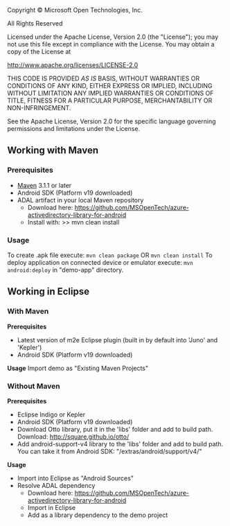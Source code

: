 Copyright © Microsoft Open Technologies, Inc.

All Rights Reserved

Licensed under the Apache License, Version 2.0 (the "License");
you may not use this file except in compliance with the License.
You may obtain a copy of the License at

http://www.apache.org/licenses/LICENSE-2.0

THIS CODE IS PROVIDED *AS IS* BASIS, WITHOUT WARRANTIES OR CONDITIONS
OF ANY KIND, EITHER EXPRESS OR IMPLIED, INCLUDING WITHOUT LIMITATION
ANY IMPLIED WARRANTIES OR CONDITIONS OF TITLE, FITNESS FOR A
PARTICULAR PURPOSE, MERCHANTABILITY OR NON-INFRINGEMENT.

See the Apache License, Version 2.0 for the specific language
governing permissions and limitations under the License.

## Working with Maven ##

### Prerequisites ###
- [Maven](http://maven.apache.org/download.cgi) 3.1.1 or later
- Android SDK (Platform v19 downloaded)
- ADAL artifact in your local Maven repository 
	- Download here: https://github.com/MSOpenTech/azure-activedirectory-library-for-android
	- Install with: >> mvn clean install
	
### Usage ###
To create .apk file	execute:
```mvn clean package``` OR ```mvn clean install```
To deploy application on connected device or emulator execute:
```mvn android:deploy``` in "demo-app" directory.

## Working in Eclipse ##

### With Maven ###

**Prerequisites**
- Latest version of m2e Eclipse plugin (built in by default into 'Juno' and 'Kepler')
- Android SDK (Platform v19 downloaded)
	
**Usage**
Import demo as "Existing Maven Projects" 

### Without Maven ###

**Prerequisites**
- Eclipse Indigo or Kepler
- Android SDK (Platform v19 downloaded)
- Download Otto library, put it in the 'libs' folder and add to build path. Download: http://square.github.io/otto/
- Add android-support-v4 library to the 'libs' folder and add to build path. You can take it from Android SDK: "<SDK-root>/extras/android/support/v4/"
		
**Usage**
- Import into Eclipse as "Android Sources"
- Resolve ADAL dependency
	- Download here: https://github.com/MSOpenTech/azure-activedirectory-library-for-android
	- Import in Eclipse
	- Add as a library dependency to the demo project
